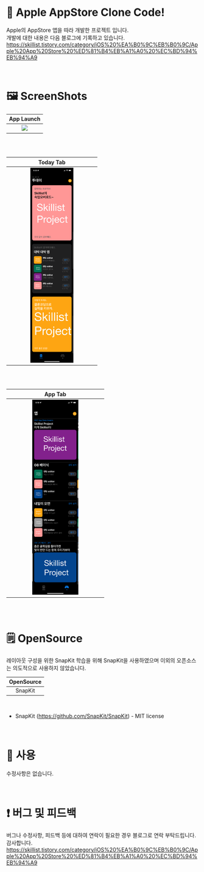 # 

# 📱 Apple AppStore Clone Code!

Apple의 AppStore 앱을 따라 개발한 프로젝트 입니다.<br>
개발에 대한 내용은 다음 블로그에 기록하고 있습니다.<br>https://skillist.tistory.com/category/iOS%20%EA%B0%9C%EB%B0%9C/Apple%20App%20Store%20%ED%81%B4%EB%A1%A0%20%EC%BD%94%EB%94%A9
<br>
<br><br>

# 🖼 ScreenShots

|                   App Launch                    |
| :---------------------------------------------: |
| <img src="./ScreenShots/temp.gif" width="50%"/> |

<br><br>

|                      Today Tab                      |
| :-------------------------------------------------: |
| <img src="./ScreenShots/TodayTab.png" width="50%"/> |

<br><br>

|                      App Tab                      |
| :-----------------------------------------------: |
| <img src="./ScreenShots/AppTab.png" width="50%"/> |

<br><br>

# 🗒 OpenSource

레이아웃 구성을 위한 SnapKit 학습을 위해 SnapKit을 사용하였으며 이외의 오픈소스는 의도적으로 사용하지 않았습니다.

| OpenSource |
| :--------: |
|  SnapKit   |

<br>

* SnapKit (https://github.com/SnapKit/SnapKit) - MIT license<br>
  <br><br>

# 📝 사용

수정사항은 없습니다.<br>
<br><br>

# ❗️ 버그 및 피드백

버그나 수정사항, 피드백 등에 대하여 연락이 필요한 경우 블로그로 연락 부탁드립니다. 감사합니다.<br>https://skillist.tistory.com/category/iOS%20%EA%B0%9C%EB%B0%9C/Apple%20App%20Store%20%ED%81%B4%EB%A1%A0%20%EC%BD%94%EB%94%A9
<br><br>
